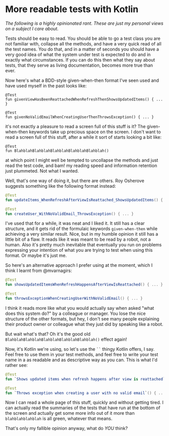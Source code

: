 # More readable tests with Kotlin
*The following is a highly opinionated rant. These are just my personal views on a subject I care about.*

Tests should be easy to read. You should be able to go a
test class you are not familiar with, collapse all the methods, and have a very quick read of all the test names. You do that, and in a matter of seconds you should have a very good idea of what the system under test is expected to do and in exactly what circumstances. If you can do this then what they say about tests, that they serve as living documentation, becomes more true than ever.

Now here's what a BDD-style given-when-then format I've seen used and have used myself in the past looks like:
```
@Test
fun givenViewHasBeenReattachedWhenRefreshThenShowsUpdatedItems() { ... }

@Test
fun givenNoValidEmailWhenCreatingUserThenThrowsException() { ... }
```
it's not exactly a pleasure to read a screen full of this stuff is it? The given-when-then keywords take up precious space on the screen. I don't want to read a screen full of this stuff, after a while it sort of starts looking a bit like:
```
@Test
fun BlahblahBlahblahBlahblahBlahblahBlahblah()
```
at which point I might well be tempted to uncollapse the methods and just read the test code, and bam! my reading speed and information retention just plummeted. Not what I wanted.

Well, that's one way of doing it, but there are others. Roy Osherove suggests something like the following format instead:
```kotlin
@Test
fun updateItems_WhenRefreshAfterViewIsReattached_ShowsUpdatedItems() { ... }

@Test
fun createUser_WithNoValidEmail_ThrowsException() { ... }
```
I've used that for a while, it was neat and I liked it. It still has a clear structure, and it gets rid of the formulaic keywords `given-when-then` while achieving a very similar result. Nice, but in my humble opinion it still has a little bit of a flaw. It reads like it was meant to be read by a robot, not a human. Also it's pretty much inevitable that eventually you run on problems expressing your intention of what you are trying to test when using this format. Or maybe it's just me.

So here's an alternative approach I prefer using at the moment, which I think I learnt from @mvarnagirs:
```kotlin
@Test
fun showsUpdatedItemsWhenRefreshHappensAfterViewIsReattached() { ... }

@Test
fun throwsExceptionWhenCreatingUserWithNoValidEmail() { ... }
```

I think it reads more like what you would actually say when asked "what does this system do?" by a colleague or manager. You lose the nice structure of the other formats, but hey, I don't see many people explaining their product owner or colleague what they just did by speaking like a robot.

But wait what's that? Oh it's the good old `BlahblahBlahblahBlahblahBlahblahBlahblah()` effect again!

Now, it's Kotlin we're using, so let's use the ` `` ` thingy Kotlin offers, I say. Feel free to use them in your test methods, and feel free to write your test name in a as readable and as descriptive way as you can. This is what I'd rather see:

```kotlin
@Test
fun `Shows updated items when refresh happens after view is reattached`() { ... }

@Test
fun `Throws exception when creating a user with no valid email`() { ... }`
```
Now I can read a whole page of this stuff, quickly and without getting tired. I can actually read the summaries of the tests that have run at the bottom of the screen and actually get some more info out of it more than `blahblahblahblah` is all green, whatever that means. 

That's only my fallible opinion anyway, what do *YOU* think?
